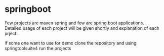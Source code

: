 # springboot

Few projects are maven spring and few are spring boot applications.
Detailed usage of each project will be given shortly and explanation of each prject.

If some one want to use for demo clone the repository and using springtoolsuite4 run the projects
